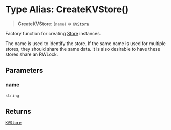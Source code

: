 # Type Alias: CreateKVStore()

> **CreateKVStore**: (`name`) => [`KVStore`](../interfaces/KVStore.md)

Factory function for creating [Store](../interfaces/KVStore.md) instances.

The name is used to identify the store. If the same name is used for multiple
stores, they should share the same data. It is also desirable to have these
stores share an RWLock.

## Parameters

### name

`string`

## Returns

[`KVStore`](../interfaces/KVStore.md)
